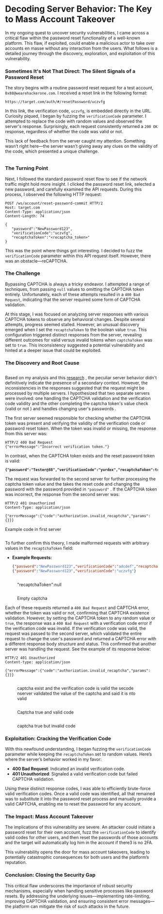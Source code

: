 # Decoding Server Behavior: The Key to Mass Account Takeover

In my ongoing quest to uncover security vulnerabilities, I came across a critical flaw within the password reset functionality of a well-known platform. This flaw, if exploited, could enable a malicious actor to take over accounts en masse without any interaction from the users. What follows is a detailed journey through the discovery, exploration, and exploitation of this vulnerability.

### Sometimes It's Not That Direct: The Silent Signals of a Password Reset

The story begins with a routine password reset request for a test account, `0x88@wearehackerone.com`. I received a reset link in the following format:

```
https://target.com/auth/#/resetPassword/uczvfg
```

In this link, the verification code, `uczvfg`, is embedded directly in the URL. Curiosity piqued, I began by fuzzing the `verificationCode` parameter. I attempted to replace the code with random values and observed the server's response. Surprisingly, each request consistently returned a `200 OK` response, regardless of whether the code was valid or not.

This lack of feedback from the server caught my attention. Something wasn’t right here—the server wasn’t giving away any clues on the validity of the code, which presented a unique challenge.

<figure><img src="../.gitbook/assets/image (14).png" alt=""><figcaption></figcaption></figure>

### The Turning Point

Next, I followed the standard password reset flow to see if the network traffic might hold more insight. I clicked the password reset link, selected a new password, and carefully examined the API requests. During this process, I observed the following HTTP request:

```http
POST /ws/account/reset-password-commit HTTP/2
Host: target.com
Content-Type: application/json
Content-Length: 74

{
   "password":"NewPassword123",
   "verificationCode":"uczvfg",
   "recaptchaToken":"<recaptcha_token>"
}
```

This was the point where things got interesting. I decided to fuzz the `verificationCode` parameter within this API request itself. However, there was an obstacle—reCAPTCHA.

### The Challenge

Bypassing CAPTCHA is always a tricky endeavor. I attempted a range of techniques, from passing `null` values to omitting the CAPTCHA token entirely. Unfortunately, each of these attempts resulted in a `400 Bad Request`, indicating that the server required some form of CAPTCHA validation.

At this stage, I was focused on analyzing server responses with various CAPTCHA tokens to observe any behavioral changes. Despite several attempts, progress seemed stalled. However, an unusual discovery emerged when I set the `recaptchaToken` to the boolean value `true`. This configuration triggered distinct responses from the server, revealing different outcomes for valid versus invalid tokens when `captchaToken` was set to `true`. This inconsistency suggested a potential vulnerability and hinted at a deeper issue that could be exploited.

### The Discovery and Root Cause

<figure><img src="../.gitbook/assets/image (10) (1).png" alt=""><figcaption></figcaption></figure>

Based on my analysis and this [research](https://www.youtube.com/watch?v=hWmXEAi9z5w) , the peculiar server behavior didn't definitively indicate the presence of a secondary context. However, the inconsistencies in the responses suggested that the request might be processed by multiple servers. I hypothesized that two separate servers were involved: one handling the CAPTCHA validation and the verification code validity and  the other completing the captcha token's value check (valid or not )  and handles changing user's passwords .

The first server seemed responsible for checking whether the CAPTCHA token was present and verifying the validity of the verification code or password reset token. When the token was invalid or missing, the response from this server was:

```http
HTTP/2 400 Bad Request
{"errorMessage":"Incorrect verification token."}
```

In contrast, when the CAPTCHA token exists and the reset password token is valid:

<pre class="language-json"><code class="lang-json"><strong>{"password":"Tester@88","verificationCode":"yurdox","recaptchaToken":true}
</strong></code></pre>

The request was forwarded to the second server for further processing the captcha token value and the takes the reset code and changing the password with the password provided in `"password"` . If  the CAPTCHA token was incorrect, the response from the second server was:

```http
HTTP/2 401 Unauthorized
Content-Type: application/json

{"errorMessage":{"code":"authorization.invalid_recaptcha","params":{}}}
```

Example code in first server&#x20;

```php
```

To further confirm this theory, I made malformed requests with arbitrary values in the `recaptchaToken` field:

*   **Example Requests:**

    ```json
    {"password":"NewPassword123","verificationCode":"adcdef","recaptchaToken":null}
    {"password":"NewPassword123","verificationCode":"uczvfg"}
    ```

<figure><img src="../.gitbook/assets/image (3) (1) (1) (1) (1).png" alt=""><figcaption><p>"recaptchaToken":null</p></figcaption></figure>

<figure><img src="../.gitbook/assets/image (4) (1) (1) (1).png" alt=""><figcaption><p>Empty captcha</p></figcaption></figure>

Each of these requests returned a `400 Bad Request` and CAPTCHA error, whether the token was valid or not, confirming that CAPTCHA existence validation. However, by setting the CAPTCHA token to any random value or `true`, the response was a `400 Bad Request` with a verification code error if the verification code  was invalid. If the verification code was valid, the request was passed to the second server, which validated the entire request to change the user's password and returned a CAPTCHA error with a different response body structure and status. This confirmed that another server was handling the request. See the example of its response below:

```http
HTTP/2 401 Unauthorized
Content-type: application/json

{"errorMessage":{"code":"authorization.invalid_recaptcha","params":{}}}
```

<figure><img src="../.gitbook/assets/image (5) (1) (1) (1).png" alt=""><figcaption><p>captcha exist and the verification code is valid the secode nserver validated the value of the captcha and said it is nto valid</p></figcaption></figure>

<figure><img src="../.gitbook/assets/image (7) (1) (1).png" alt=""><figcaption><p>Captcha true and valid code</p></figcaption></figure>

<figure><img src="../.gitbook/assets/image (9) (1).png" alt=""><figcaption><p>captcha true but invalid code</p></figcaption></figure>

### Exploitation: Cracking the Verification Code

With this newfound understanding, I began fuzzing the `verificationCode` parameter while keeping the `recaptchaToken` set to random values. Here’s where the server’s behavior worked in my favor:

* **400 Bad Request**: Indicated an invalid verification code.
* **401 Unauthorized**: Signaled a valid verification code but failed CAPTCHA validation.

Using these distinct response codes, I was able to efficiently brute-force valid verification codes. Once a valid code was identified, all that remained was to substitute it into the password reset process and manually provide a valid CAPTCHA, enabling me to reset the password for any account.

### The Impact: Mass Account Takeover

The implications of this vulnerability are severe. An attacker could initiate a password reset for their own account, fuzz the `verificationCode` to identify valid codes for other users, and then reset the passwords of those accounts and the target will  automatically log him in the account if there3 is no 2FA.

This vulnerability opens the door for mass account takeovers, leading to potentially catastrophic consequences for both users and the platform’s reputation.

### Conclusion: Closing the Security Gap

This critical flaw underscores the importance of robust security mechanisms, especially when handling sensitive processes like password resets. By addressing the underlying issues—implementing rate-limiting, improving CAPTCHA validation, and ensuring consistent error messages—the platform can mitigate the risk of such attacks in the future.
